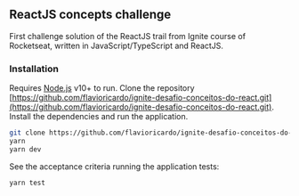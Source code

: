 ## ReactJS concepts challenge

First challenge solution of the ReactJS trail from Ignite course of Rocketseat, written in JavaScript/TypeScript and ReactJS.

### Installation

Requires [Node.js](https://nodejs.org/) v10+ to run. Clone the repository [https://github.com/flavioricardo/ignite-desafio-conceitos-do-react.git](https://github.com/flavioricardo/ignite-desafio-conceitos-do-react.git). Install the dependencies and run the application.

```sh
git clone https://github.com/flavioricardo/ignite-desafio-conceitos-do-react.git
yarn
yarn dev
```

See the acceptance criteria running the application tests:

```sh
yarn test
```
